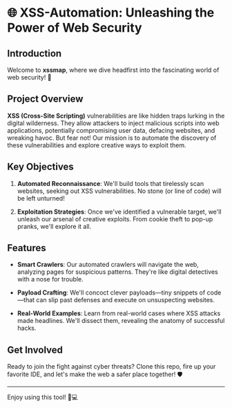 # 🌐 **XSS-Automation: Unleashing the Power of Web Security**

## Introduction

Welcome to **xssmap**, where we dive headfirst into the fascinating world of web security! 🚀

## Project Overview

**XSS (Cross-Site Scripting)** vulnerabilities are like hidden traps lurking in the digital wilderness. They allow attackers to inject malicious scripts into web applications, potentially compromising user data, defacing websites, and wreaking havoc. But fear not! Our mission is to automate the discovery of these vulnerabilities and explore creative ways to exploit them.

## Key Objectives

1. **Automated Reconnaissance**: We'll build tools that tirelessly scan websites, seeking out XSS vulnerabilities. No stone (or line of code) will be left unturned!

2. **Exploitation Strategies**: Once we've identified a vulnerable target, we'll unleash our arsenal of creative exploits. From cookie theft to pop-up pranks, we'll explore it all.

## Features

- **Smart Crawlers**: Our automated crawlers will navigate the web, analyzing pages for suspicious patterns. They're like digital detectives with a nose for trouble.

- **Payload Crafting**: We'll concoct clever payloads—tiny snippets of code—that can slip past defenses and execute on unsuspecting websites.

- **Real-World Examples**: Learn from real-world cases where XSS attacks made headlines. We'll dissect them, revealing the anatomy of successful hacks.

## Get Involved

Ready to join the fight against cyber threats? Clone this repo, fire up your favorite IDE, and let's make the web a safer place together! 🛡️

---
Enjoy using this tool! 🤖💻